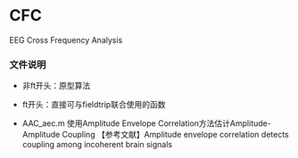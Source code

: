 # CFC
EEG Cross Frequency Analysis

### 文件说明
- 非ft开头：原型算法
- ft开头：直接可与fieldtrip联合使用的函数
  
- AAC_aec.m
  使用Amplitude Envelope Correlation方法估计Amplitude-Amplitude Coupling
  【参考文献】Amplitude envelope correlation detects coupling among incoherent brain signals
